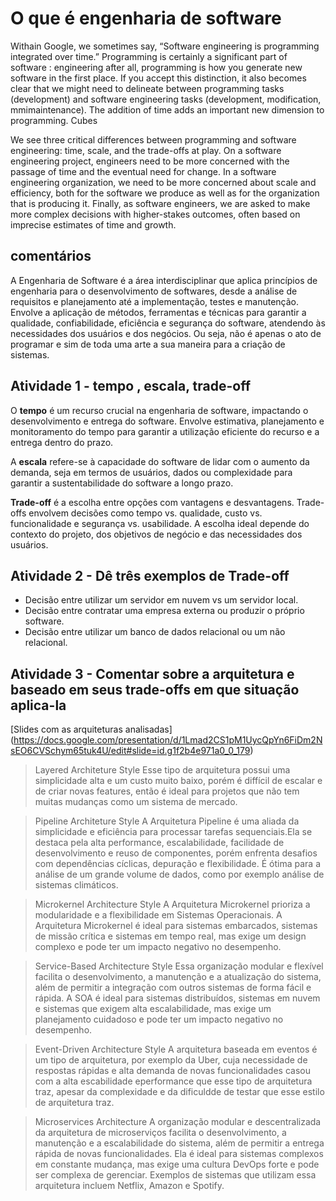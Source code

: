 # O que é engenharia de software

Withain Google, we sometimes say, “Software engineering is programming integrated over time.” Programming is certainly a significant part of software : engineering after all, programming is how you generate new software in the first place. If you accept this distinction, it also becomes clear that we might need to delineate between programming tasks (development) and software engineering tasks (development, modification, mmimaintenance). The addition of time adds an important new dimension to programming. Cubes


We see three critical differences between programming and software engineering: time, scale, and the trade-offs at play. On a software engineering project, engineers need to be more concerned with the passage of time and the eventual need for change. In a software engineering organization, we need to be more concerned about scale and efficiency, both for the software we produce as well as for the organization that is producing it. Finally, as software engineers, we are asked to make more complex decisions with higher-stakes outcomes, often based on imprecise estimates of time and growth.

## comentários
A Engenharia de Software é a área interdisciplinar que aplica princípios de engenharia para o desenvolvimento de softwares, desde a análise de requisitos e planejamento até a implementação, testes e manutenção. Envolve a aplicação de métodos, ferramentas e técnicas para garantir a qualidade, confiabilidade, eficiência e segurança do software, atendendo às necessidades dos usuários e dos negócios. Ou seja, não é apenas o ato de programar e sim de toda uma arte a sua maneira para a criação de sistemas.

## Atividade 1 - tempo , escala, trade-off

O **tempo** é um recurso crucial na engenharia de software, impactando o desenvolvimento e entrega do software. Envolve estimativa, planejamento e monitoramento do tempo para garantir a utilização eficiente do recurso e a entrega dentro do prazo.

A **escala** refere-se à capacidade do software de lidar com o aumento da demanda, seja em termos de usuários, dados ou complexidade para garantir a sustentabilidade do software a longo prazo.

**Trade-off** é a escolha entre opções com vantagens e desvantagens. Trade-offs envolvem decisões como tempo vs. qualidade, custo vs. funcionalidade e segurança vs. usabilidade. A escolha ideal depende do contexto do projeto, dos objetivos de negócio e das necessidades dos usuários.

## Atividade 2 - Dê três exemplos de Trade-off
- Decisão entre utilizar um servidor em nuvem vs um servidor local.
- Decisão entre contratar uma empresa externa ou produzir o próprio software.
- Decisão entre utilizar um banco de dados relacional ou um não relacional.

## Atividade 3 - Comentar sobre a arquitetura e baseado em seus trade-offs em que situação aplica-la
[Slides com as arquiteturas analisadas] (https://docs.google.com/presentation/d/1Lmad2CS1pM1UycQpYn6FiDm2NsEO6CVSchym65tuk4U/edit#slide=id.g1f2b4e971a0_0_179)

> Layered Architeture Style
Esse tipo de arquitetura possui uma simplicidade alta e um custo muito baixo, porém é diffícil de escalar e de criar novas features, então é ideal para projetos que não tem muitas mudanças como um sistema de mercado.

> Pipeline Architeture Style
A Arquitetura Pipeline é uma aliada da simplicidade e eficiência para processar tarefas sequenciais.Ela se destaca pela alta performance, escalabilidade, facilidade de desenvolvimento e reuso de componentes, porém enfrenta desafios com dependências cíclicas, depuração e flexibilidade. É ótima para a análise de um grande volume de dados, como por exemplo análise de sistemas climáticos.

> Microkernel Architecture Style
A Arquitetura Microkernel prioriza a modularidade e a flexibilidade em Sistemas Operacionais. A Arquitetura Microkernel é ideal para sistemas embarcados, sistemas de missão crítica e sistemas em tempo real, mas exige um design complexo e pode ter um impacto negativo no desempenho.

> Service-Based Architecture Style
Essa organização modular e flexível facilita o desenvolvimento, a manutenção e a atualização do sistema, além de permitir a integração com outros sistemas de forma fácil e rápida. A SOA é ideal para sistemas distribuídos, sistemas em nuvem e sistemas que exigem alta escalabilidade, mas exige um planejamento cuidadoso e pode ter um impacto negativo no desempenho.

> Event-Driven Architecture Style
A arquitetura baseada em eventos é um tipo de arquitetura, por exemplo da Uber, cuja necessidade de respostas rápidas e alta demanda de novas funcionalidades casou com a alta escabilidade eperformance que esse tipo de arquitetura traz, apesar da complexidade e da dificuldde de testar que esse estilo de arquitetura traz.

> Microservices Architecture
A organização modular e descentralizada da arquitetura de microserviços facilita o desenvolvimento, a manutenção e a escalabilidade do sistema, além de permitir a entrega rápida de novas funcionalidades. Ela é ideal para sistemas complexos em constante mudança, mas exige uma cultura DevOps forte e pode ser complexa de gerenciar. Exemplos de sistemas que utilizam essa arquitetura incluem Netflix, Amazon e Spotify.




